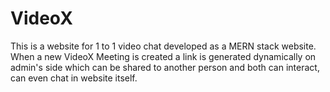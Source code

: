# VideoX
This is a website for 1 to 1 video chat developed as a MERN stack website.
When a new VideoX Meeting is created a link is generated dynamically on admin's side which can be shared to another person and both can interact, can even chat in website itself.
